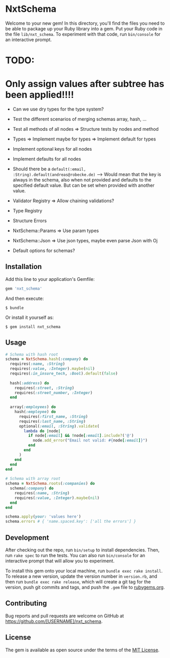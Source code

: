 # NxtSchema

Welcome to your new gem! In this directory, you'll find the files you need to be able to package up your Ruby library into a gem. Put your Ruby code in the file `lib/nxt_schema`. To experiment with that code, run `bin/console` for an interactive prompt.

TODO:    
======================================================
Only assign values after subtree has been applied!!!!
======================================================

- Can we use dry types for the type system?
- Test the different scenarios of merging schemas array, hash, ...
- Test all methods of all nodes
    => Structure tests by nodes and method

- Types
    => Implement maybe for types
    => Implement default for types
- Implement optional keys for all nodes
- Implement defaults for all nodes
- Should there be a `default(:email, :String).default(andreas@robecke.de)` 
    --> Would mean that the key is always in the schema, also when not provided and defaults to the specified default value.
    But can be set when provided with another value.  
- Validator Registry
    => Allow chaining validations?
- Type Registry
- Structure Errors 
- NxtSchema::Params => Use param types
- NxtSchema::Json => Use json types, maybe even parse Json with Oj
- Default options for schemas?
 

## Installation

Add this line to your application's Gemfile:

```ruby
gem 'nxt_schema'
```

And then execute:

    $ bundle

Or install it yourself as:

    $ gem install nxt_schema

## Usage

```ruby
# Schema with hash root
schema = NxtSchema.hash(:company) do 
  requires(:name, :String)  
  requires(:value, :Integer).maybe(nil)  
  requires(:in_insure_tech, :Bool).default(false)
  
  hash(:address) do
    requires(:street, :String)
    requires(:street_number, :Integer)
  end
    
  array(:employees) do
    hash(:employee) do
      requires(:first_name, :String)
      requires(:last_name, :String)
      optional(:email, :String).validate(
        lambda do |node|
          if node[:email] && !node[:email].include?('@')
            node.add_error("Email not valid: #{node[:email]}")  
          end
        end
      )
    end
  end
end
  
# Schema with array root
schema = NxtSchema.roots(:companies) do
  schema(:company) do
    requires(:name, :String)  
    requires(:value, :Integer).maybe(nil)
  end
end

schema.apply(your: 'values here')
schema.errors # { 'name.spaced.key': ['all the errors'] }
```

## Development

After checking out the repo, run `bin/setup` to install dependencies. Then, run `rake spec` to run the tests. You can also run `bin/console` for an interactive prompt that will allow you to experiment.

To install this gem onto your local machine, run `bundle exec rake install`. To release a new version, update the version number in `version.rb`, and then run `bundle exec rake release`, which will create a git tag for the version, push git commits and tags, and push the `.gem` file to [rubygems.org](https://rubygems.org).

## Contributing

Bug reports and pull requests are welcome on GitHub at https://github.com/[USERNAME]/nxt_schema.

## License

The gem is available as open source under the terms of the [MIT License](https://opensource.org/licenses/MIT).
